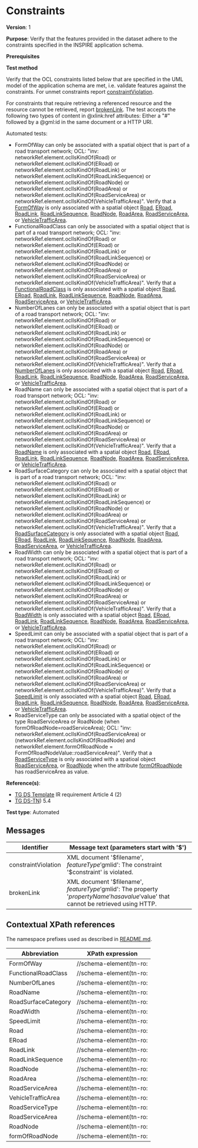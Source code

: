 # Constraints

**Version**: 1

**Purpose**: Verify that the features provided in the dataset adhere to the constraints specified in the INSPIRE application schema.

**Prerequisites**

**Test method**

Verify that the OCL constraints listed below that are specified in the UML model of the application schema are met, i.e. validate features against the constraints. For unmet constraints report [constraintViolation](#constraintViolation). 

For constraints that require retrieving a referenced resource and the resource cannot be retrieved, report [brokenLink](#brokenLink). The test accepts the following two types of content in @xlink:href attributes: Either a "#" followed by a @gml:id in the same document or a HTTP URI.

Automated tests:

* FormOfWay can only be associated with a spatial object that is part of a road transport network; OCL: "inv: networkRef.element.oclIsKindOf(Road) or networkRef.element.oclIsKindOf(ERoad) or networkRef.element.oclIsKindOf(RoadLink) or networkRef.element.oclIsKindOf(RoadLinkSequence) or networkRef.element.oclIsKindOf(RoadNode) or networkRef.element.oclIsKindOf(RoadArea) or networkRef.element.oclIsKindOf(RoadServiceArea) or networkRef.element.oclIsKindOf(VehicleTrafficArea)". Verify that a [FormOfWay](#FormOfWay) is only associated with a spatial object [Road](#Road), [ERoad](#ERoad), [RoadLink](#RoadLink), [RoadLinkSequence](#RoadLinkSequence), [RoadNode](#RoadNode), [RoadArea](#RoadArea), [RoadServiceArea](#RoadServiceArea), or [VehicleTrafficArea](#VehicleTrafficArea).
* FunctionalRoadClass can only be associated with a spatial object that is part of a road transport network; OCL: "inv: networkRef.element.oclIsKindOf(Road) or networkRef.element.oclIsKindOf(ERoad) or networkRef.element.oclIsKindOf(RoadLink) or networkRef.element.oclIsKindOf(RoadLinkSequence) or networkRef.element.oclIsKindOf(RoadNode) or networkRef.element.oclIsKindOf(RoadArea) or networkRef.element.oclIsKindOf(RoadServiceArea) or networkRef.element.oclIsKindOf(VehicleTrafficArea)". Verify that a [FunctionalRoadClass](#FunctionalRoadClass) is only associated with a spatial object [Road](#Road), [ERoad](#ERoad), [RoadLink](#RoadLink), [RoadLinkSequence](#RoadLinkSequence), [RoadNode](#RoadNode), [RoadArea](#RoadArea), [RoadServiceArea](#RoadServiceArea), or [VehicleTrafficArea](#VehicleTrafficArea).
* NumberOfLanes can only be associated with a spatial object that is part of a road transport network; OCL: "inv: networkRef.element.oclIsKindOf(Road) or networkRef.element.oclIsKindOf(ERoad) or networkRef.element.oclIsKindOf(RoadLink) or networkRef.element.oclIsKindOf(RoadLinkSequence) or networkRef.element.oclIsKindOf(RoadNode) or networkRef.element.oclIsKindOf(RoadArea) or networkRef.element.oclIsKindOf(RoadServiceArea) or networkRef.element.oclIsKindOf(VehicleTrafficArea)". Verify that a [NumberOfLanes](#NumberOfLanes) is only associated with a spatial object [Road](#Road), [ERoad](#ERoad), [RoadLink](#RoadLink), [RoadLinkSequence](#RoadLinkSequence), [RoadNode](#RoadNode), [RoadArea](#RoadArea), [RoadServiceArea](#RoadServiceArea), or [VehicleTrafficArea](#VehicleTrafficArea).
* RoadName can only be associated with a spatial object that is part of a road transport network; OCL: "inv: networkRef.element.oclIsKindOf(Road) or networkRef.element.oclIsKindOf(ERoad) or networkRef.element.oclIsKindOf(RoadLink) or networkRef.element.oclIsKindOf(RoadLinkSequence) or networkRef.element.oclIsKindOf(RoadNode) or networkRef.element.oclIsKindOf(RoadArea) or networkRef.element.oclIsKindOf(RoadServiceArea) or networkRef.element.oclIsKindOf(VehicleTrafficArea)". Verify that a [RoadName](#RoadName) is only associated with a spatial object [Road](#Road), [ERoad](#ERoad), [RoadLink](#RoadLink), [RoadLinkSequence](#RoadLinkSequence), [RoadNode](#RoadNode), [RoadArea](#RoadArea), [RoadServiceArea](#RoadServiceArea), or [VehicleTrafficArea](#VehicleTrafficArea).
* RoadSurfaceCategory can only be associated with a spatial object that is part of a road transport network; OCL: "inv: networkRef.element.oclIsKindOf(Road) or networkRef.element.oclIsKindOf(ERoad) or networkRef.element.oclIsKindOf(RoadLink) or networkRef.element.oclIsKindOf(RoadLinkSequence) or networkRef.element.oclIsKindOf(RoadNode) or networkRef.element.oclIsKindOf(RoadArea) or networkRef.element.oclIsKindOf(RoadServiceArea) or networkRef.element.oclIsKindOf(VehicleTrafficArea)". Verify that a [RoadSurfaceCategory](#RoadSurfaceCategory) is only associated with a spatial object [Road](#Road), [ERoad](#ERoad), [RoadLink](#RoadLink), [RoadLinkSequence](#RoadLinkSequence), [RoadNode](#RoadNode), [RoadArea](#RoadArea), [RoadServiceArea](#RoadServiceArea), or [VehicleTrafficArea](#VehicleTrafficArea).
* RoadWidth can only be associated with a spatial object that is part of a road transport network; OCL: "inv: networkRef.element.oclIsKindOf(Road) or networkRef.element.oclIsKindOf(ERoad) or networkRef.element.oclIsKindOf(RoadLink) or networkRef.element.oclIsKindOf(RoadLinkSequence) or networkRef.element.oclIsKindOf(RoadNode) or networkRef.element.oclIsKindOf(RoadArea) or networkRef.element.oclIsKindOf(RoadServiceArea) or networkRef.element.oclIsKindOf(VehicleTrafficArea)". Verify that a [RoadWidth](#RoadWidth) is only associated with a spatial object [Road](#Road), [ERoad](#ERoad), [RoadLink](#RoadLink), [RoadLinkSequence](#RoadLinkSequence), [RoadNode](#RoadNode), [RoadArea](#RoadArea), [RoadServiceArea](#RoadServiceArea), or [VehicleTrafficArea](#VehicleTrafficArea).
* SpeedLimit can only be associated with a spatial object that is part of a road transport network; OCL: "inv: networkRef.element.oclIsKindOf(Road) or networkRef.element.oclIsKindOf(ERoad) or networkRef.element.oclIsKindOf(RoadLink) or networkRef.element.oclIsKindOf(RoadLinkSequence) or networkRef.element.oclIsKindOf(RoadNode) or networkRef.element.oclIsKindOf(RoadArea) or networkRef.element.oclIsKindOf(RoadServiceArea) or networkRef.element.oclIsKindOf(VehicleTrafficArea)". Verify that a [SpeedLimit](#SpeedLimit) is only associated with a spatial object [Road](#Road), [ERoad](#ERoad), [RoadLink](#RoadLink), [RoadLinkSequence](#RoadLinkSequence), [RoadNode](#RoadNode), [RoadArea](#RoadArea), [RoadServiceArea](#RoadServiceArea), or [VehicleTrafficArea](#VehicleTrafficArea).
* RoadServiceType can only be associated with a spatial object of the type RoadServiceArea or RoadNode (when formOfRoadNode=roadServiceArea); OCL: "inv: networkRef.element.oclIsKindOf(RoadServiceArea) or (networkRef.element.oclIsKindOf(RoadNode) and networkRef.element.formOfRoadNode = FormOfRoadNodeValue::roadServiceArea)". Verify that a [RoadServiceType](#RoadServiceType) is only associated with a spatioal object [RoadServiceArea](#RoadServiceArea), or [RoadNode](#RoadNode) when the attribute [formOfRoadNode](#formOfRoadNode) has roadServiceArea as value.

**Reference(s)**: 

* [TG DS Template](http://inspire.ec.europa.eu/id/ats/data-tn/3.2/tn-a-as/README#ref_TG_DS_tmpl) IR requirement Article 4 (2)
* [TG DS-TN](http://inspire.ec.europa.eu/id/ats/data-tn/3.2/tn-a-as/README#ref_TG_DS_TN)) 5.4

**Test type**: Automated

## Messages

Identifier  |  Message text (parameters start with '$')
---------------------------------------------------------- | -------------------------------------------------------------------------
constraintViolation <a name="constraintViolation"/>  |  XML document '$filename', $featureType '$gmlid': The constraint '$constraint' is violated.
brokenLink <a name="brokenLink"/>  |  XML document '$filename', $featureType '$gmlid': The property '$propertyName' has a value '$value' that cannot be retrieved using HTTP.

## Contextual XPath references

The namespace prefixes used as described in [README.md](http://inspire.ec.europa.eu/id/ats/data-tn/3.2/tn-a-as/README#namespaces).

Abbreviation                                               |  XPath expression
---------------------------------------------------------- | -------------------------------------------------------------------------
FormOfWay <a name="FormOfWay"></a> 						| 	//schema-element(tn-ro:
FunctionalRoadClass <a name="FunctionalRoadClass"></a> 	| 	//schema-element(tn-ro:
NumberOfLanes <a name="NumberOfLanes"></a> 				| 	//schema-element(tn-ro:
RoadName <a name="RoadName"></a> 						| 	//schema-element(tn-ro:
RoadSurfaceCategory <a name="RoadSurfaceCategory"></a> 	| 	//schema-element(tn-ro:
RoadWidth <a name="RoadWidth"></a> 						| 	//schema-element(tn-ro:
SpeedLimit <a name="SpeedLimit"></a> 					| 	//schema-element(tn-ro:
Road <a name="Road"></a> 								| 	//schema-element(tn-ro:
ERoad <a name="ERoad"></a> 								| 	//schema-element(tn-ro:
RoadLink <a name="RoadLink"></a> 						| 	//schema-element(tn-ro:
RoadLinkSequence <a name="RoadLinkSequence"></a> 		| 	//schema-element(tn-ro:
RoadNode <a name="RoadNode"></a> 						| 	//schema-element(tn-ro:
RoadArea <a name="RoadArea"></a> 						| 	//schema-element(tn-ro:
RoadServiceArea <a name="RoadServiceArea"></a> 			| 	//schema-element(tn-ro:
VehicleTrafficArea <a name="VehicleTrafficArea"></a> 	| 	//schema-element(tn-ro:
RoadServiceType <a name="RoadServiceType"></a> 			| 	//schema-element(tn-ro:
RoadServiceArea <a name="RoadServiceArea"></a> 			| 	//schema-element(tn-ro:
RoadNode <a name="RoadNode"></a> 						| 	//schema-element(tn-ro:
formOfRoadNode <a name="formOfRoadNode"></a> 			| 	//schema-element(tn-ro:
